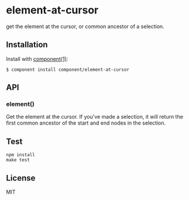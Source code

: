 
# element-at-cursor

  get the element at the cursor, or common ancestor of a selection.

## Installation

  Install with [component(1)](http://component.io):

    $ component install component/element-at-cursor

## API

### element()

Get the element at the cursor. If you've made a selection, it will return the first common ancestor of the start and end nodes in the selection.

## Test

```
npm install
make test
```

## License

  MIT
